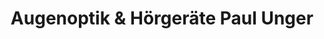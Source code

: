 ---
title: "Augenoptik & Hörgeräte Paul Unger"
url: /treuenbrietzen/augenoptik-und-hoergeraete-paul-unger/
shop: Optiker
---